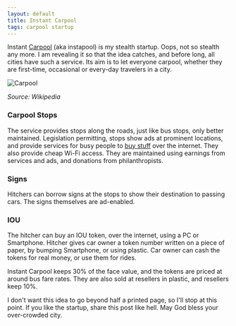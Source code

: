 ```yaml
---
layout: default
title: Instant Carpool
tags: carpool startup
---
```


Instant [Carpool](http://en.wikipedia.org/wiki/Carpool) (aka instapool) is my stealth startup. Oops, not so stealth any more. I am revealing it so that the idea catches, and before long, all cities have such a service. Its aim is to let everyone carpool, whether they are first-time, occasional or every-day travelers in a city.

![Carpool](https://upload.wikimedia.org/wikipedia/commons/6/62/%22Pool_It%22_Sign_North_of_Vancouver%2C_Washington%2C_Was_a_Reminder_That_the_Gasoline_Shortage_Was_Not_over_in_March%2C_1974_and_Sharing_Rides_Was_a_Good_Idea_03-1974.jpg)

_Source: Wikipedia_

### Carpool Stops

The service provides stops along the roads, just like bus stops, only better maintained. Legislation permitting, stops show ads at prominent locations, and provide services for busy people to [buy stuff](http://articles.chicagotribune.com/2012-05-04/business/ct-biz-0504-peapod-20120504_1_peapod-mobile-app-online-grocer) over the internet. They also provide cheap Wi-Fi access. They are maintained using earnings from services and ads, and donations from philanthropists.

### Signs

Hitchers can borrow signs at the stops to show their destination to passing cars. The signs themselves are ad-enabled.

### IOU

The hitcher can buy an IOU token, over the internet, using a PC or Smartphone. Hitcher gives car owner a token number written on a piece of paper, by bumping Smartphone, or using plastic. Car owner can cash the tokens for real money, or use them for rides.

Instant Carpool keeps 30% of the face value, and the tokens are priced at around bus fare rates. They are also sold at resellers in plastic, and resellers keep 10%.

I don't want this idea to go beyond half a printed page, so I'll stop at this point. If you like the startup, share this post like hell. May God bless your over-crowded city.
